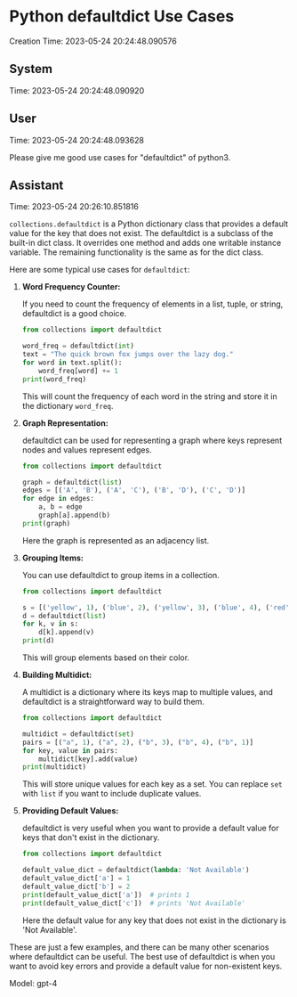 # Python defaultdict Use Cases

Creation Time: 2023-05-24 20:24:48.090576

## System

Time: 2023-05-24 20:24:48.090920



## User

Time: 2023-05-24 20:24:48.093628

Please give me good use cases for "defaultdict" of python3.

## Assistant

Time: 2023-05-24 20:26:10.851816

`collections.defaultdict` is a Python dictionary class that provides a default value for the key that does not exist. The defaultdict is a subclass of the built-in dict class. It overrides one method and adds one writable instance variable. The remaining functionality is the same as for the dict class.

Here are some typical use cases for `defaultdict`:

1. **Word Frequency Counter:**

    If you need to count the frequency of elements in a list, tuple, or string, defaultdict is a good choice.

    ```python
    from collections import defaultdict

    word_freq = defaultdict(int)
    text = "The quick brown fox jumps over the lazy dog."
    for word in text.split():
        word_freq[word] += 1
    print(word_freq)
    ```
   
    This will count the frequency of each word in the string and store it in the dictionary `word_freq`.

2. **Graph Representation:**

    defaultdict can be used for representing a graph where keys represent nodes and values represent edges.

    ```python
    from collections import defaultdict

    graph = defaultdict(list)
    edges = [('A', 'B'), ('A', 'C'), ('B', 'D'), ('C', 'D')]
    for edge in edges:
        a, b = edge
        graph[a].append(b)
    print(graph)
    ```

    Here the graph is represented as an adjacency list.

3. **Grouping Items:**

    You can use defaultdict to group items in a collection.

    ```python
    from collections import defaultdict

    s = [('yellow', 1), ('blue', 2), ('yellow', 3), ('blue', 4), ('red', 1)]
    d = defaultdict(list)
    for k, v in s:
        d[k].append(v)
    print(d)
    ```

    This will group elements based on their color.

4. **Building Multidict:**

    A multidict is a dictionary where its keys map to multiple values, and defaultdict is a straightforward way to build them.

    ```python
    from collections import defaultdict

    multidict = defaultdict(set)
    pairs = [("a", 1), ("a", 2), ("b", 3), ("b", 4), ("b", 1)]
    for key, value in pairs:
        multidict[key].add(value)
    print(multidict)
    ```

    This will store unique values for each key as a set. You can replace `set` with `list` if you want to include duplicate values.

5. **Providing Default Values:**

    defaultdict is very useful when you want to provide a default value for keys that don't exist in the dictionary.

    ```python
    from collections import defaultdict

    default_value_dict = defaultdict(lambda: 'Not Available')
    default_value_dict['a'] = 1
    default_value_dict['b'] = 2
    print(default_value_dict['a'])  # prints 1
    print(default_value_dict['c'])  # prints 'Not Available'
    ```

    Here the default value for any key that does not exist in the dictionary is 'Not Available'.
    
These are just a few examples, and there can be many other scenarios where defaultdict can be useful. The best use of defaultdict is when you want to avoid key errors and provide a default value for non-existent keys.


Model: gpt-4